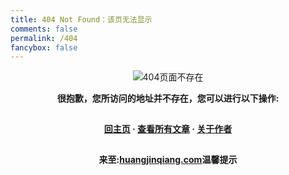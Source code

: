 ```yaml
---
title: 404 Not Found：该页无法显示
comments: false
permalink: /404
fancybox: false
---
```


<style type="text/css">
    .article-title {
        font-size: 2.1em;
    }
    strong a {
        color: #747474;
    }
    .player {
        margin-left: -10px;
    }
    .sign {
        text-align: right;
        font-style: italic;
    }
    .share,
    #page-visit,
    .visit span:nth-child(2),
    .pic br {
        display: none;
    }
    .center {
        text-align: center;
        height: 2.5em;
        font-weight: bold;
    }
    .search2 {
        height: 2.2em;
        font-size: 1em;
        width: 50%;
        margin: auto 24%;
        color: #727272;
        opacity: .6;
        border: 2px solid lightgray;
    }
    .search2:hover {
        opacity: 1;
        box-shadow: 0 0 10px rgba(0, 0, 0, 0.3)
        };
    .article-entry hr {
        margin: 0;
    }
    .pic {
        text-align: center;
        margin: 0;
    }
</style>


<div class="pic">
<img src="/img/err_404.png" title="404页面不存在">
</div>

<p class="center">很抱歉，您所访问的地址并不存在，您可以进行以下操作: </p>

<p class="center"><a href="/">回主页</a> · <a href="/archives">查看所有文章</a> · <a href="/about">关于作者</a></p>

<p class="center">来至:<a href="/">huangjinqiang.com</a>温馨提示</p>


